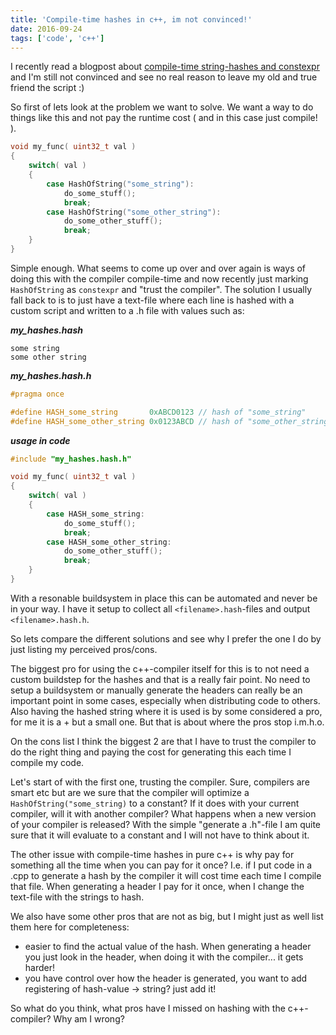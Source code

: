 ```yaml
---
title: 'Compile-time hashes in c++, im not convinced!'
date: 2016-09-24
tags: ['code', 'c++']
---
```


I recently read a blogpost about [compile-time string-hashes and constexpr](http://blog.demofox.org/2016/09/23/exploring-compile-time-hashing/) and I'm still not convinced and 
see no real reason to leave my old and true friend the script :)

So first of lets look at the problem we want to solve. We want a way to do things like this and not pay the runtime cost ( and in this case just compile! ).

```c++
void my_func( uint32_t val )
{
    switch( val )
    {
        case HashOfString("some_string"):
            do_some_stuff();
            break;
        case HashOfString("some_other_string"):
            do_some_other_stuff();
            break;
    }
}
```

Simple enough. What seems to come up over and over again is ways of doing this with the compiler compile-time and now recently just marking `HashOfString` as `constexpr` and "trust the compiler".
The solution I usually fall back to is to just have a text-file where each line is hashed with a custom script and written to a .h file with values such as:

***my_hashes.hash***
```
some string
some other string
```

***my_hashes.hash.h***
```c++
#pragma once

#define HASH_some_string       0xABCD0123 // hash of "some_string"
#define HASH_some_other_string 0x0123ABCD // hash of "some_other_string"
```

***usage in code***
```c++
#include "my_hashes.hash.h"

void my_func( uint32_t val )
{
    switch( val )
    {
        case HASH_some_string:
            do_some_stuff();
            break;
        case HASH_some_other_string:
            do_some_other_stuff();
            break;
    }
}
```

With a resonable buildsystem in place this can be automated and never be in your way. I have it setup to collect all `<filename>.hash`-files and output `<filename>.hash.h`.

So lets compare the different solutions and see why I prefer the one I do by just listing my perceived pros/cons.

The biggest pro for using the c++-compiler itself for this is to not need a custom buildstep for the hashes and that is a really fair point. No need to setup a buildsystem or manually generate 
the headers can really be an important point in some cases, especially when distributing code to others. Also having the hashed string where it is used is by some considered a pro, for me it is
a + but a small one.
But that is about where the pros stop i.m.h.o.

On the cons list I think the biggest 2 are that I have to trust the compiler to do the right thing and paying the cost for generating this each time I compile my code.

Let's start of with the first one, trusting the compiler. Sure, compilers are smart etc but are we sure that the compiler will optimize a `HashOfString("some_string)` to a constant? If it does
with your current compiler, will it with another compiler? What happens when a new version of your compiler is released?
With the simple "generate a .h"-file I am quite sure that it will evaluate to a constant and I will not have to think about it.

The other issue with compile-time hashes in pure c++ is why pay for something all the time when you can pay for it once? I.e. if I put code in a .cpp to generate a hash by the compiler it will
cost time each time I compile that file. When generating a header I pay for it once, when I change the text-file with the strings to hash.

We also have some other pros that are not as big, but I might just as well list them here for completeness:

* easier to find the actual value of the hash. When generating a header you just look in the header, when doing it with the compiler... it gets harder!
* you have control over how the header is generated, you want to add registering of hash-value -> string? just add it!

So what do you think, what pros have I missed on hashing with the c++-compiler? Why am I wrong? 

